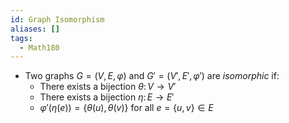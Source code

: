 ```yaml
---
id: Graph Isomorphism
aliases: []
tags:
  - Math180
---
```


- Two graphs $G = (V, E, \varphi)$ and $G' = (V', E', \varphi')$ are
  _isomorphic_ if:
  - There exists a bijection $\theta\colon V\to V'$
  - There exists a bijection $\eta\colon E\to E'$
  - $\varphi'(\eta(e)) = \{\theta(u), \theta(v)\}$ for all $e = \{u, v\}\in E$
